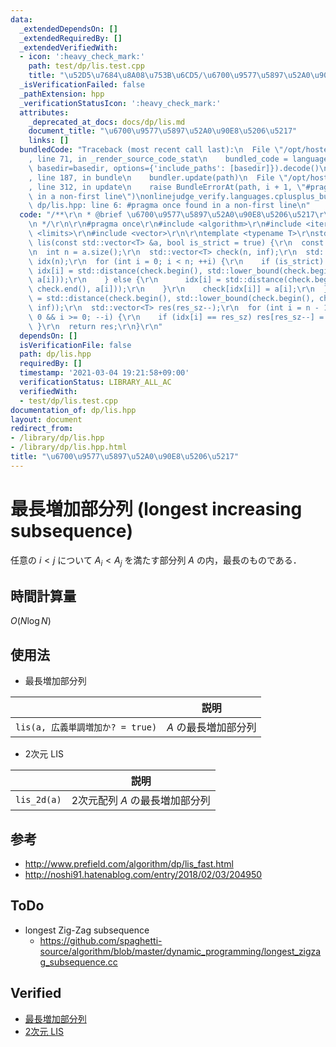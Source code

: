 ```yaml
---
data:
  _extendedDependsOn: []
  _extendedRequiredBy: []
  _extendedVerifiedWith:
  - icon: ':heavy_check_mark:'
    path: test/dp/lis.test.cpp
    title: "\u52D5\u7684\u8A08\u753B\u6CD5/\u6700\u9577\u5897\u52A0\u90E8\u5206\u5217"
  _isVerificationFailed: false
  _pathExtension: hpp
  _verificationStatusIcon: ':heavy_check_mark:'
  attributes:
    _deprecated_at_docs: docs/dp/lis.md
    document_title: "\u6700\u9577\u5897\u52A0\u90E8\u5206\u5217"
    links: []
  bundledCode: "Traceback (most recent call last):\n  File \"/opt/hostedtoolcache/Python/3.9.4/x64/lib/python3.9/site-packages/onlinejudge_verify/documentation/build.py\"\
    , line 71, in _render_source_code_stat\n    bundled_code = language.bundle(stat.path,\
    \ basedir=basedir, options={'include_paths': [basedir]}).decode()\n  File \"/opt/hostedtoolcache/Python/3.9.4/x64/lib/python3.9/site-packages/onlinejudge_verify/languages/cplusplus.py\"\
    , line 187, in bundle\n    bundler.update(path)\n  File \"/opt/hostedtoolcache/Python/3.9.4/x64/lib/python3.9/site-packages/onlinejudge_verify/languages/cplusplus_bundle.py\"\
    , line 312, in update\n    raise BundleErrorAt(path, i + 1, \"#pragma once found\
    \ in a non-first line\")\nonlinejudge_verify.languages.cplusplus_bundle.BundleErrorAt:\
    \ dp/lis.hpp: line 6: #pragma once found in a non-first line\n"
  code: "/**\r\n * @brief \u6700\u9577\u5897\u52A0\u90E8\u5206\u5217\r\n * @docs docs/dp/lis.md\r\
    \n */\r\n\r\n#pragma once\r\n#include <algorithm>\r\n#include <iterator>\r\n#include\
    \ <limits>\r\n#include <vector>\r\n\r\ntemplate <typename T>\r\nstd::vector<T>\
    \ lis(const std::vector<T> &a, bool is_strict = true) {\r\n  const T inf = std::numeric_limits<T>::max();\r\
    \n  int n = a.size();\r\n  std::vector<T> check(n, inf);\r\n  std::vector<int>\
    \ idx(n);\r\n  for (int i = 0; i < n; ++i) {\r\n    if (is_strict) {\r\n     \
    \ idx[i] = std::distance(check.begin(), std::lower_bound(check.begin(), check.end(),\
    \ a[i]));\r\n    } else {\r\n      idx[i] = std::distance(check.begin(), std::upper_bound(check.begin(),\
    \ check.end(), a[i]));\r\n    }\r\n    check[idx[i]] = a[i];\r\n  }\r\n  int res_sz\
    \ = std::distance(check.begin(), std::lower_bound(check.begin(), check.end(),\
    \ inf));\r\n  std::vector<T> res(res_sz--);\r\n  for (int i = n - 1; res_sz >=\
    \ 0 && i >= 0; --i) {\r\n    if (idx[i] == res_sz) res[res_sz--] = a[i];\r\n \
    \ }\r\n  return res;\r\n}\r\n"
  dependsOn: []
  isVerificationFile: false
  path: dp/lis.hpp
  requiredBy: []
  timestamp: '2021-03-04 19:21:58+09:00'
  verificationStatus: LIBRARY_ALL_AC
  verifiedWith:
  - test/dp/lis.test.cpp
documentation_of: dp/lis.hpp
layout: document
redirect_from:
- /library/dp/lis.hpp
- /library/dp/lis.hpp.html
title: "\u6700\u9577\u5897\u52A0\u90E8\u5206\u5217"
---
```

# 最長増加部分列 (longest increasing subsequence)

任意の $i < j$ について $A_i < A_j$ を満たす部分列 $A$ の内，最長のものである．


## 時間計算量

$O(N\log{N})$


## 使用法

- 最長増加部分列

||説明|
|:--:|:--:|
|`lis(a, 広義単調増加か? = true)`|$A$ の最長増加部分列|

- 2次元 LIS

||説明|
|:--:|:--:|
|`lis_2d(a)`|2次元配列 $A$ の最長増加部分列|


## 参考

- http://www.prefield.com/algorithm/dp/lis_fast.html
- http://noshi91.hatenablog.com/entry/2018/02/03/204950


## ToDo

- longest Zig-Zag subsequence
  - https://github.com/spaghetti-source/algorithm/blob/master/dynamic_programming/longest_zigzag_subsequence.cc


## Verified

- [最長増加部分列](https://onlinejudge.u-aizu.ac.jp/solutions/problem/DPL_1_D/review/4082142/emthrm/C++14)
- [2次元 LIS](https://atcoder.jp/contests/abc038/submissions/9237792)

